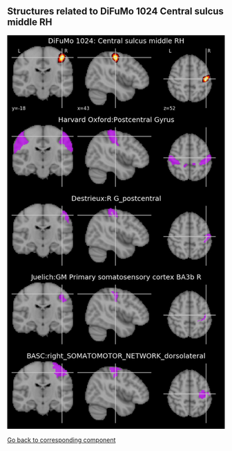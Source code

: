 


## Structures related to DiFuMo 1024 Central sulcus middle RH

![936](936.jpg "Structures related to DiFuMo 1024 Central sulcus middle RH")

[Go back to corresponding component](https://parietal-inria.github.io/DiFuMo/1024/html/936.html)